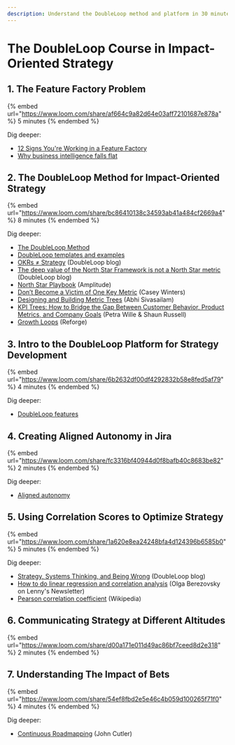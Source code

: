 ```yaml
---
description: Understand the DoubleLoop method and platform in 30 minutes
---
```


# The DoubleLoop Course in Impact-Oriented Strategy

## 1. The Feature Factory Problem

{% embed url="https://www.loom.com/share/af664c9a82d64e03aff72101687e878a" %}
5 minutes
{% endembed %}

Dig deeper:

* [12 Signs You're Working in a Feature Factory](https://medium.com/@johnpcutler/12-signs-youre-working-in-a-feature-factory-44a5b938d6a2)
* [Why business intelligence falls flat](https://blog.doubleloop.app/why-dashboards-fall-flat/)

## 2. The DoubleLoop Method for Impact-Oriented Strategy

{% embed url="https://www.loom.com/share/bc86410138c34593ab41a484cf2669a4" %}
8 minutes
{% endembed %}

Dig deeper:

* [The DoubleLoop Method](https://doubleloop.app/method)
* [DoubleLoop templates and examples](https://doubleloop.app/method)
* [OKRs ≠ Strategy](https://blog.doubleloop.app/okrs-strategy/) (DoubleLoop blog)
* [The deep value of the North Star Framework is not a North Star metric](https://blog.doubleloop.app/the-deep-value-of-the-north-star-framework-is-not-a-north-star-metric/) (DoubleLoop blog)
* [North Star Playbook](https://amplitude.com/books/north-star) (Amplitude)
* [Don’t Become a Victim of One Key Metric](measure/dedicated-outbound-ips.md) (Casey Winters)
* [Designing and Building Metric Trees](https://www.youtube.com/watch?v=Dbr8jmtfZ7Q) (Abhi Sivasailam)
* [KPI Trees: How to Bridge the Gap Between Customer Behavior, Product Metrics, and Company Goals](https://www.petra-wille.com/blog/kpi-trees-how-to-bridge-the-gap-between-customer-behavior-product-metrics-and-company-goals) (Petra Wille & Shaun Russell)
* [Growth Loops](https://www.reforge.com/blog/growth-loops) (Reforge)

## 3. Intro to the DoubleLoop Platform for Strategy Development

{% embed url="https://www.loom.com/share/6b2632df00df4292832b58e8fed5af79" %}
4 minutes
{% endembed %}

Dig deeper:

* [DoubleLoop features](https://doubleloop.app/features)

## 4. Creating Aligned Autonomy in Jira

{% embed url="https://www.loom.com/share/fc3316bf40944d0f8bafb40c8683be82" %}
2 minutes
{% endembed %}

Dig deeper:

* [Aligned autonomy](https://peerspectivegmbh.medium.com/aligned-autonomy-what-is-it-and-how-may-i-adopt-it-a4f8775371d9)



## 5. Using Correlation Scores to Optimize Strategy

{% embed url="https://www.loom.com/share/1a620e8ea24248bfa4d124396b6585b0" %}
5 minutes
{% endembed %}

Dig deeper:

* [Strategy, Systems Thinking, and Being Wrong](https://blog.doubleloop.app/strategy-systems-thinking-and-being-wrong/) (DoubleLoop blog)
* [How to do linear regression and correlation analysis](https://www.lennysnewsletter.com/p/linear-regression-and-correlation-analysis) (Olga Berezovsky on Lenny's Newsletter)
* [Pearson correlation coefficient](https://en.wikipedia.org/wiki/Pearson\_correlation\_coefficient) (Wikipedia)

## 6. Communicating Strategy at Different Altitudes

{% embed url="https://www.loom.com/share/d00a171e011d49ac86bf7ceed8d2e318" %}
2 minutes
{% endembed %}

## 7. Understanding The Impact of Bets

{% embed url="https://www.loom.com/share/54ef8fbd2e5e46c4b059d100265f71f0" %}
4 minutes
{% endembed %}

Dig deeper:

* [Continuous Roadmapping](https://cutlefish.substack.com/p/tbm-2152-continuous-roadmapping) (John Cutler)
